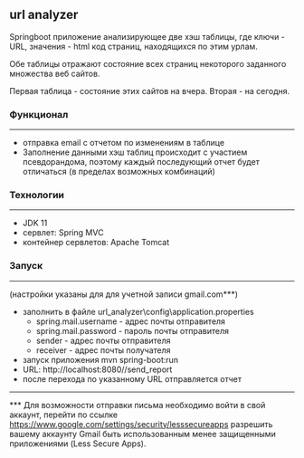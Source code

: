 ## url analyzer
Springboot приложение анализирующее две хэш таблицы, где ключи - URL, значения - html код страниц, находящихся по этим урлам.

Обе таблицы отражают состояние всех страниц некоторого заданного
множества веб сайтов.

Первая таблица - состояние этих сайтов на вчера.
Вторая - на сегодня.

### Функционал

---
* отправка email с отчетом по изменениям в таблице
* Заполнение данными хэш таблиц происходит с участием псевдорандома, поэтому каждый последующий отчет будет отличаться (в пределах возможных комбинаций)
### Технологии

---
* JDK 11
* сервлет: Spring MVC
* контейнер сервлетов: Apache Tomcat
### Запуск

---
(настройки указаны для для учетной записи gmail.com***)
* заполнить в файле url_analyzer\config\application.properties
    * spring.mail.username - адрес почты отправителя
    * spring.mail.password - пароль почты отправителя
    * sender - адрес почты отправителя
    * receiver - адрес почты получателя
* запуск приложения mvn spring-boot:run
* URL: http://localhost:8080//send_report
* после перехода по указанному URL отправляется отчет

---

*** Для возможности отправки письма необходимо войти в свой аккаунт, перейти по ссылке https://www.google.com/settings/security/lesssecureapps
разрешить вашему аккаунту Gmail быть использованным менее защищенными приложениями (Less Secure Apps).


